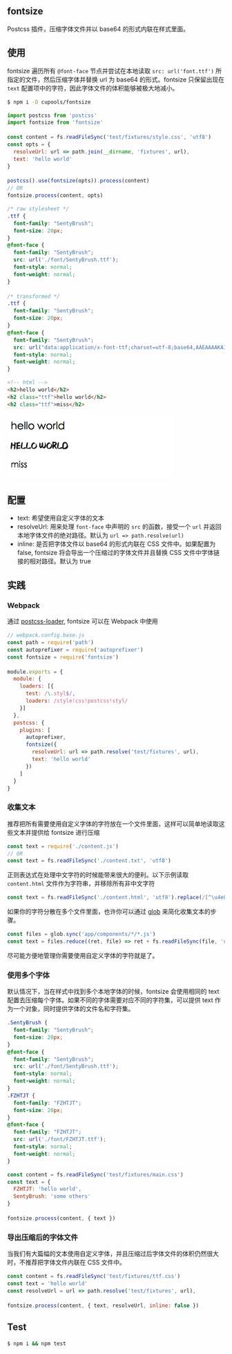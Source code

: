 ## fontsize

Postcss 插件，压缩字体文件并以 base64 的形式内联在样式里面。

## 使用

fontsize 遍历所有 `@font-face` 节点并尝试在本地读取 `src: url('font.ttf')` 所指定的文件，然后压缩字体并替换 url 为 base64 的形式。fontsize 只保留出现在 `text` 配置项中的字符，因此字体文件的体积能够被极大地减小。

```bash
$ npm i -D cupools/fontsize
```

```js
import postcss from 'postcss'
import fontsize from 'fontsize'

const content = fs.readFileSync('test/fixtures/style.css', 'utf8')
const opts = {
  resolveUrl: url => path.join(__dirname, 'fixtures', url),
  text: 'hello world'
}

postcss().use(fontsize(opts)).process(content)
// OR
fontsize.process(content, opts)
```

```css
/* raw stylesheet */
.ttf {
  font-family: "SentyBrush";
  font-size: 20px;
}
@font-face {
  font-family: "SentyBrush";
  src: url('./font/SentyBrush.ttf');
  font-style: normal;
  font-weight: normal;
}

/* transformed */
.ttf {
  font-family: "SentyBrush";
  font-size: 20px;
}
@font-face {
  font-family: "SentyBrush";
  src: url("data:application/x-font-ttf;charset=utf-8;base64,AAEAAAAKAIAAAwAgT1MvMkHQFusAAACsAAA...");
  font-style: normal;
  font-weight: normal;
}
```

```html
<!-- html -->
<h2>hello world</h2>
<h2 class="ttf">hello world</h2>
<h2 class="ttf">miss</h2>
```

![example](docs/example.png)

## 配置

- text: 希望使用自定义字体的文本
- resolveUrl: 用来处理 `font-face` 中声明的 `src` 的函数，接受一个 `url` 并返回本地字体文件的绝对路径。默认为 `url => path.resolve(url)`
- inline: 是否把字体文件以 base64 的形式内联在 CSS 文件中。如果配置为 false, fontsize 将会导出一个压缩过的字体文件并且替换 CSS 文件中字体链接的相对路径。默认为 true

## 实践

### Webpack

通过 [postcss-loader][], fontsize 可以在 Webpack 中使用

```js
// webpack.config.base.js
const path = require('path')
const autoprefixer = require('autoprefixer')
const fontsize = require('fontsize')

module.exports = {
  module: {
    loaders: [{
      test: /\.styl$/,
      loaders: /style!css!postcss!styl/
    }]
  },
  postcss: {
    plugins: [
      autoprefixer,
      fontsize({
        resolveUrl: url => path.resolve('test/fixtures', url),
        text: 'hello world'
      })
    ]
  }
}
```

### 收集文本

推荐把所有需要使用自定义字体的字符放在一个文件里面，这样可以简单地读取这些文本并提供给 fontsize 进行压缩

```js
const text = require('./content.js')
// OR
const text = fs.readFileSync('./content.txt', 'utf8')
```

正则表达式在处理中文字符的时候能带来很大的便利。以下示例读取 `content.html` 文件作为字符串，并移除所有非中文字符

```js
const text = fs.readFileSync('./content.html', 'utf8').replace(/[^\u4e00-\u9fa5]/g, '')
```

如果你的字符分散在多个文件里面，也许你可以通过 [glob][] 来简化收集文本的步骤。

```js
const files = glob.sync('app/components/*/*.js')
const text = files.reduce((ret, file) => ret + fs.readFileSync(file, 'utf8'), '')
```

尽可能方便地管理你需要使用自定义字体的字符就是了。

### 使用多个字体

默认情况下，当在样式中找到多个本地字体的时候，fontsize 会使用相同的 text 配置去压缩每个字体。如果不同的字体需要对应不同的字符集，可以提供 text 作为一个对象，同时提供字体的文件名和字符集。

```css
.SentyBrush {
  font-family: "SentyBrush";
  font-size: 20px;
}
@font-face {
  font-family: "SentyBrush";
  src: url('./font/SentyBrush.ttf');
  font-style: normal;
  font-weight: normal;
}
.FZHTJT {
  font-family: "FZHTJT";
  font-size: 20px;
}
@font-face {
  font-family: "FZHTJT";
  src: url('./font/FZHTJT.ttf');
  font-style: normal;
  font-weight: normal;
}
```

```js
const content = fs.readFileSync('test/fixtures/main.css')
const text = {
  FZHTJT: 'hello world',
  SentyBrush: 'some others'
}

fontsize.process(content, { text })
```

### 导出压缩后的字体文件
当我们有大篇幅的文本使用自定义字体，并且压缩过后字体文件的体积仍然很大时，不推荐把字体文件内联在 CSS 文件中。

```js
const content = fs.readFileSync('test/fixtures/ttf.css')
const text = 'hello world'
const resolveUrl = url => path.resolve('test/fixtures', url),

fontsize.process(content, { text, resolveUrl, inline: false })
```

## Test

```bash
$ npm i && npm test
```

[postcss-loader]: https://github.com/postcss/postcss-loader
[glob]: https://github.com/isaacs/node-glob

